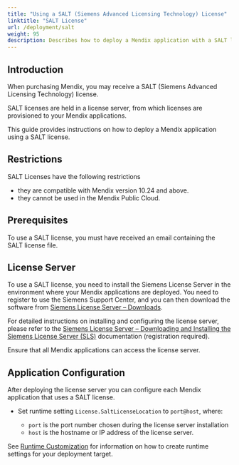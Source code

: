 ```yaml
---
title: "Using a SALT (Siemens Advanced Licensing Technology) License"
linktitle: "SALT License"
url: /deployment/salt
weight: 95
description: Describes how to deploy a Mendix application with a SALT license.
---
```


## Introduction

When purchasing Mendix, you may receive a SALT (Siemens Advanced Licensing Technology) license.

SALT licenses are held in a license server, from which licenses are provisioned to your Mendix applications.

This guide provides instructions on how to deploy a Mendix application using a SALT license.

## Restrictions

SALT Licenses have the following restrictions

* they are compatible with Mendix version 10.24 and above.
* they cannot be used in the Mendix Public Cloud.

## Prerequisites

To use a SALT license, you must have received an email containing the SALT license file.

## License Server

To use a SALT license, you need to install the Siemens License Server in the environment where your Mendix applications are deployed. You need to register to use the Siemens Support Center, and you can then download the software from [Siemens License Server – Downloads](https://support.sw.siemens.com/en-US/product/1586485382/downloads).

For detailed instructions on installing and configuring the license server, please refer to the [Siemens License Server – Downloading and Installing the Siemens License Server (SLS)](https://support.sw.siemens.com/en-US/product/1586485382/knowledge-base/MG616206) documentation (registration required).

Ensure that all Mendix applications can access the license server.

## Application Configuration

After deploying the license server you can  configure each Mendix application that uses a SALT license.

* Set runtime setting `License.SaltLicenseLocation` to `port@host`, where:

    * `port` is the port number chosen during the license server installation
    * `host` is the hostname or IP address of the license server.
    
See [Runtime Customization](/refguide/custom-settings/) for information on how to create runtime settings for your deployment target.   
